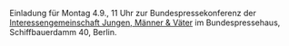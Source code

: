 Einladung für Montag 4.9., 11 Uhr zur Bundespressekonferenz 
der [Interessengemeinschaft Jungen, Männer & Väter](http://www.xn--ig-jungen-mnner-vter-lzbg.de)
im Bundespressehaus, Schiffbauerdamm 40, Berlin.

